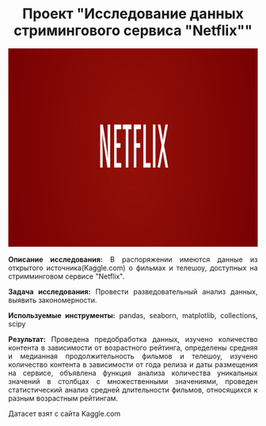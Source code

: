 <h1 align="center"> Проект "Исследование данных стримингового сервиса "Netflix""</h1>

<p align="center"><img src="https://github.com/Sairus74/Netflix/blob/main/548c78ee56c08.image_.jpg" width="600" height="400" /></p>

<div style="text-align: justify">

**Описание исследования:** В распоряжении имеются данные из открытого источника(Kaggle.com) о фильмах и телешоу, доступных на стримминговом сервисе "Netflix".

**Задача исследования:** Провести разведовательный анализ данных, выявить закономерности.

**Используемые инструменты:** pandas, seaborn, matplotlib, collections, scipy

**Результат:** 
Проведена предобработка данных, изучено количество контента в зависимости от возрастного рейтинга, определены средняя и медианная продолжительность фильмов и телешоу, изучено количество контента в зависимости от года релиза и даты размещения на сервисе, объявлена функция анализа количества уникальных значений в столбцах с множественными значениями, проведен статистический анализ средней длительности фильмов, относящихся к разным возрастным рейтингам.

Датасет взят с сайта Kaggle.com </div>
